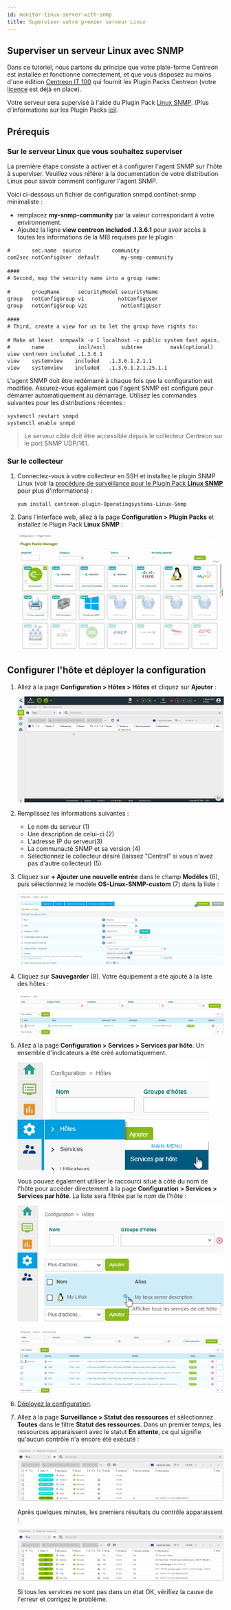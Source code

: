 ```yaml
---
id: monitor-linux-server-with-snmp
title: Superviser votre premier serveur Linux
---
```


## Superviser un serveur Linux avec SNMP

Dans ce tutoriel, nous partons du principe que votre plate-forme Centreon est installée et fonctionne correctement, et que vous disposez au moins d'une édition [Centreon IT 100](IT100.html) qui fournit les Plugin Packs Centreon (votre [licence](../administration/licenses.html) est déjà en place).

Votre serveur sera supervisé à l'aide du Plugin Pack [Linux SNMP](../integrations/plugin-packs/procedures/operatingsystems-linux-snmp.html). (Plus d'informations sur les Plugin Packs [ici](../monitoring/pluginpacks.html)). 

## Prérequis

### Sur le serveur Linux que vous souhaitez superviser

La première étape consiste à activer et à configurer l'agent SNMP sur l'hôte à superviser.
Veuillez vous référer à la documentation de votre distribution Linux pour savoir comment configurer l'agent SNMP.

Voici ci-dessous un fichier de configuration snmpd.conf/net-snmp minimaliste :
  - remplacez **my-snmp-community** par la valeur correspondant à votre environnement.
  - Ajoutez la ligne **view centreon included .1.3.6.1** pour avoir accès à toutes les informations de la MIB requises par le plugin

```shell
#       sec.name  source          community
com2sec notConfigUser  default       my-snmp-community

####
# Second, map the security name into a group name:

#       groupName      securityModel securityName
group   notConfigGroup v1           notConfigUser
group   notConfigGroup v2c           notConfigUser

####
# Third, create a view for us to let the group have rights to:

# Make at least  snmpwalk -v 1 localhost -c public system fast again.
#       name           incl/excl     subtree         mask(optional)
view centreon included .1.3.6.1
view    systemview    included   .1.3.6.1.2.1.1
view    systemview    included   .1.3.6.1.2.1.25.1.1

```
L'agent SNMP doit être redémarré à chaque fois que la configuration est modifiée. Assurez-vous également que l'agent SNMP est configuré pour démarrer automatiquement au démarrage. Utilisez les commandes suivantes pour les distributions récentes :

```shell
systemctl restart snmpd
systemctl enable snmpd
```

> Le serveur cible doit être accessible depuis le collecteur Centreon sur le port SNMP UDP/161.

### Sur le collecteur

1. Connectez-vous à votre collecteur en SSH et installez le plugin SNMP Linux (voir la [procédure de surveillance pour le Plugin Pack **Linux SNMP**](../integrations/plugin-packs/procedures/operatingsystems-linux-snmp.html) pour plus d'informations) :

   ```shell
   yum install centreon-plugin-Operatingsystems-Linux-Snmp
   ```

2. Dans l'interface web, allez à la page **Configuration > Plugin Packs** et installez le Plugin Pack **Linux SNMP** :

   ![image](../assets/getting-started/quick_start_linux_0.gif)


## Configurer l'hôte et déployer la configuration

1. Allez à la page **Configuration > Hôtes > Hôtes** et cliquez sur **Ajouter** :

   ![image](../assets/getting-started/quick_start_linux_1.gif)

2. Remplissez les informations suivantes :

   * Le nom du serveur (1)
   * Une description de celui-ci (2)
   * L'adresse IP du serveur(3)
   * La communauté SNMP et sa version (4)
   * Sélectionnez le collecteur désiré (laissez "Central" si vous n'avez pas d'autre collecteur) (5)

3. Cliquez sur **+ Ajouter une nouvelle entrée** dans le champ **Modèles** (6), puis sélectionnez le modèle **OS-Linux-SNMP-custom** (7) dans la liste :

   ![image](../assets/getting-started/quick_start_linux_2.png)

4. Cliquez sur **Sauvegarder** (8). Votre équipement a été ajouté à la liste des hôtes :

   ![image](../assets/getting-started/quick_start_linux_3.png)

5. Allez à la page **Configuration > Services > Services par hôte**. Un ensemble d'indicateurs a été créé automatiquement.

   ![image](../assets/getting-started/quick_start_linux_4a.png)

   Vous pouvez également utiliser le raccourci situé à côté du nom de l'hôte pour accéder directement à la page **Configuration > Services > Services par hôte**. La liste sera filtrée par le nom de l'hôte :

   ![image](../assets/getting-started/quick_start_linux_4b.png)

   ![image](../assets/getting-started/quick_start_linux_5.png)

6. [Déployez la configuration](first-supervision#deployer-une-configuration).


7. Allez à la page **Surveillance > Statut des ressources** et sélectionnez **Toutes** dans le filtre **Statut des ressources**. Dans un premier temps, les ressources apparaissent avec le statut **En attente**, ce qui signifie qu'aucun contrôle n'a encore été exécuté :

   ![image](../assets/getting-started/quick_start_linux_6.png)

   Après quelques minutes, les premiers résultats du contrôle apparaissent :

   ![image](../assets/getting-started/quick_start_linux_7.png)

   Si tous les services ne sont pas dans un état OK, vérifiez la cause de l'erreur et corrigez le problème.